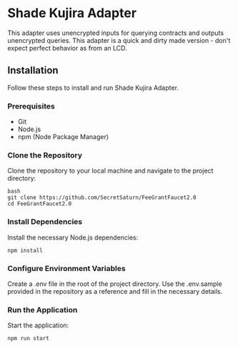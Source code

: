 # Shade Kujira Adapter

This adapter uses unencrypted inputs for querying contracts and outputs unencrypted queries. 
This adapter is a quick and dirty made version - don't expect perfect behavior as from an LCD. 

## Installation

Follow these steps to install and run Shade Kujira Adapter.

### Prerequisites

- Git
- Node.js
- npm (Node Package Manager)

### Clone the Repository

Clone the repository to your local machine and navigate to the project directory:

```
bash
git clone https://github.com/SecretSaturn/FeeGrantFaucet2.0
cd FeeGrantFaucet2.0
```

### Install Dependencies
Install the necessary Node.js dependencies:

```npm install```

### Configure Environment Variables
Create a .env file in the root of the project directory. Use the .env.sample provided in the repository as a reference and fill in the necessary details.

### Run the Application
Start the application:

```npm run start```
